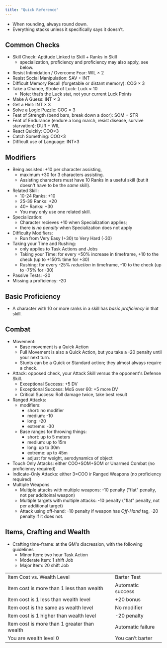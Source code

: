 ```yaml
---
title: "Quick Reference"
---
```


- When rounding, always round down.
- Everything stacks unless it specifically says it doesn’t.

## Common Checks

  - Skill Check: Aptitude Linked to Skill + Ranks in Skill
      - specialization, proficiency and proficiency may also apply, see below.
  - Resist Intimidation / Overcome Fear: WIL × 2
  - Resist Social Manipulation: SAV + INT
  - Difficult Memory Recall (forgetable or distant memory): COG × 3
  - Take a Chance, Stroke of Luck: Luck × 10
      - Note: that’s the Luck stat, not your current Luck Points
  - Make A Guess: INT × 3
  - Get a Hint: INT × 3
  - Solve a Logic Puzzle: COG × 3
  - Feat of Strength (bend bars, break down a door): SOM + STR
  - Feat of Endurance (endure a long march, resist disease, survive starvation): DUR + WIL
  - React Quickly: COO×3
  - Catch Something: COO×3
  - Difficult use of Language: INT×3

## Modifiers

  - Being assisted: +10 per character assisting,
      - maximum +30 for 3 characters assisting.
      - Assisting characters must have 10 Ranks in a useful skill (but it doesn't have to be the *same* skill).
  - Related Skill:
      - 10-24 Ranks: +10
      - 25-39 Ranks: +20
      - 40+ Ranks: +30
      - You may only use one related skill.
  - Specialization:
      - Character recieves +10 when Specialization applies;
      - there is *no penalty* when Specialization does not apply
  - Difficulty Modifiers:
      - Run from Very Easy (+30) to Very Hard (-30)
  - Taking your Time and Rushing:
      - only applies to Task Actions and Jobs
      - Taking your Time: for every +50% increase in timeframe, +10 to
        the check (up to +150% time for +30)
      - Rushing: for every -25% *reduction* in timeframe, -10 to the
        check (up to -75% for -30)
  - Passive Tests: -20
  - Missing a proficiency: -20

## Basic Proficiency

  - A character with 10 or more ranks in a skill has *basic proficiency* in that skill.

## Combat

  - Movement:
      - Base movement is a Quick Action
      - Full Movement is also a Quick Action, but you take a -20 penalty until your next turn.
      - Stunts can be a Quick or Standard action; they almost always require a check.
  - Attack: opposed check, your Attack Skill versus the opponent's Defense Skill.
      - Exceptional Success: +5 DV
      - Exceptional Success: MoS over 60: +5 more DV
      - Critical Success: Roll damage twice, take best result
  - Ranged Attacks:
      - modifiers:
          - short: no modifier
          - medium: -10
          - long: -20
          - extreme: -30
      - Base ranges for throwing things:
          - short: up to 5 meters
          - medium: up to 15m
          - long: up to 30m
          - extreme: up to 45m
          - adjust for weight, aerodynamics of object
  - Touch Only Attacks: either COO+SOM+SOM or Unarmed Combat (no proficiency required)
  - Indicate-Only Attacks: either 3×COO ir Ranged Weapons (no proficiency required)
  - Multiple Weapons
      - Multiple attacks with multiple weapons: -10 penalty ("flat" penalty, not per additoinal weapon)
      - Multiple targets with multiple attacks: -10 penalty ("flat" penalty, not per additional target)
      - Attack using off-hand: -10 penalty if weapon has *Off-Hand* tag, -20 penalty if it does not.

## Items, Crafting and Wealth

  - Crafting time-frame: at the GM's discression, with the following guidelines
      - Minor Item: two hour Task Action
      - Moderate Item: 1 shift Job
      - Major Item: 20 shift Job

|                                              |                   |
| -------------------------------------------- | ----------------- |
| Item Cost vs. Wealth Level                   | Barter Test       |
| Item cost is more than 1 less than wealth    | Automatic success |
| Item cost is 1 less than wealth level        | \+20 bonus        |
| Item cost is the same as wealth level        | No modifier       |
| Item cost is 1 higher than wealth level      | \-20 penalty      |
| Item cost is more than 1 greater than wealth | Automatic failure |
| You are wealth level 0                       | You can’t barter  |

